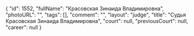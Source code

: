 {
    "id": 1552,
    "fullName": "Красовская Зинаида Владимировна",
    "photoURL": "",
    "tags": [],
    "comment": "",
    "layout": "judge",
    "title": "Судья Красовская Зинаида Владимировна",
    "court": null,
    "previousCourt": null,
    "career": null
}